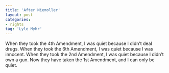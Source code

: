 ```yaml
---
title: 'After Niemoller'
layout: post
categories:
- rights
tag: 'Lyle Myhr'
---
```


When they took the 4th Amendment, I was quiet because I didn’t deal drugs. When they took the 6th Amendment, I was quiet because I was innocent. When they took the 2nd Amendment, I was quiet because I didn’t own a gun. Now they have taken the 1st Amendment, and I can only be quiet.
